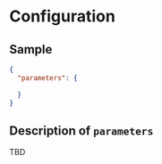 # Configuration

## Sample

```json
{
  "parameters": {
    
  }
}
```

## Description of `parameters`

TBD
